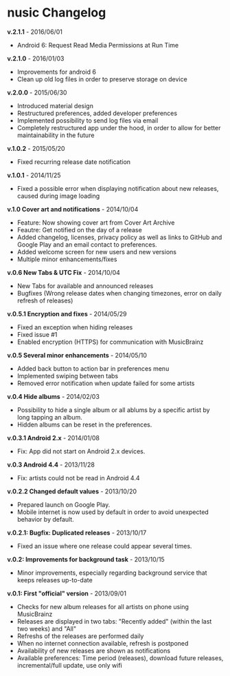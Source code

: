 nusic Changelog
=========

**v.2.1.1** - 2016/06/01

* Android 6: Request Read Media Permissions at Run Time


**v.2.1.0** - 2016/01/03

* Improvements for android 6
* Clean up old log files in order to preserve storage on device


**v.2.0.0** - 2015/06/30

* Introduced material design
* Restructured preferences, added developer preferences
* Implemented possibility to send log files via email
* Completely restructured app under the hood, in order to allow for better maintainability in the future


**v.1.0.2** - 2015/05/20

* Fixed recurring release date notification

**v.1.0.1** - 2014/11/25

* Fixed a possible error when displaying notification about new releases, caused during image loading

**v.1.0 Cover art and notifications** - 2014/10/04

* Feature: Now showing cover art from Cover Art Archive
* Feautre: Get notified on the day of a release
* Added changelog, licenses, privacy policy as well as links to GitHub and Google Play and an email contact to preferences.
* Added welcome screen for new users and new versions
* Multiple minor enhancements/fixes

**v.0.6 New Tabs & UTC Fix** - 2014/10/04

* New Tabs for available and announced releases
* Bugfixes (Wrong release dates when changing timezones, error on daily refresh of releases)

**v.0.5.1 Encryption and fixes** - 2014/05/29

* Fixed an exception when hiding releases
* Fixed issue #1
* Enabled encryption (HTTPS) for communication with MusicBrainz

**v.0.5 Several minor enhancements** - 2014/05/10

* Added back button to action bar in preferences menu
* Implemented swiping between tabs
* Removed error notification when update failed for some artists

**v.0.4 Hide albums** - 2014/02/03

* Possibility to hide a single album or all ablums by a specific artist by long tapping an album.
* Hidden albums can be reset in the preferences.

**v.0.3.1 Android 2.x** - 2014/01/08

* Fix: App did not start on Android 2.x devices.

**v.0.3 Android 4.4** - 2013/11/28

* Fix: artists could not be read in Android 4.4

**v.0.2.2 Changed default values** - 2013/10/20

* Prepared launch on Google Play.
* Mobile internet is now used by default in order to avoid unexpected behavior by default.

**v.0.2.1: Bugfix: Duplicated releases** - 2013/10/17

* Fixed an issue where one release could appear several times.

**v.0.2: Improvements for background task** - 2013/10/15

* Minor improvements, especially regarding background service that keeps releases up-to-date

**v.0.1: First "official" version** - 2013/09/01

* Checks for new album releases for all artists on phone using MusicBrainz
* Releases are displayed in two tabs: "Recently added" (within the last two weeks) and "All"
* Refreshs of the releases are performed daily
* When no internet connection available, refresh is postponed
* Availability of new releases are shown as notifications
* Available preferences: Time period (releases), download future releases, incremental/full update, use only wifi

